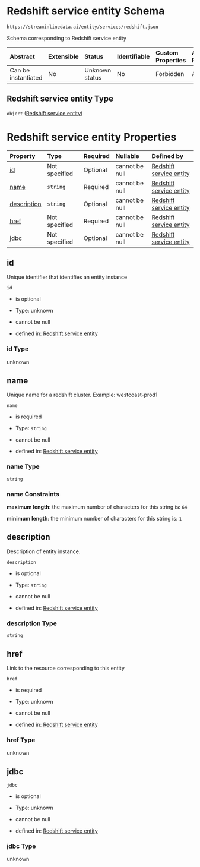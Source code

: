 # Redshift service entity Schema

```txt
https://streaminlinedata.ai/entity/services/redshift.json
```

Schema corresponding to Redshift service entity

| Abstract            | Extensible | Status         | Identifiable | Custom Properties | Additional Properties | Access Restrictions | Defined In                                                            |
| :------------------ | :--------- | :------------- | :----------- | :---------------- | :-------------------- | :------------------ | :-------------------------------------------------------------------- |
| Can be instantiated | No         | Unknown status | No           | Forbidden         | Allowed               | none                | [redshift.json](redshift.md "open original schema") |

## Redshift service entity Type

`object` ([Redshift service entity](redshift.md))

# Redshift service entity Properties

| Property                    | Type          | Required | Nullable       | Defined by                                                                                                                                        |
| :-------------------------- | :------------ | :------- | :------------- | :------------------------------------------------------------------------------------------------------------------------------------------------ |
| [id](#id)                   | Not specified | Optional | cannot be null | [Redshift service entity](redshift-properties-id.md "https://streaminlinedata.ai/entity/services/redshift.json#/properties/id")                   |
| [name](#name)               | `string`      | Required | cannot be null | [Redshift service entity](redshift-properties-name.md "https://streaminlinedata.ai/entity/services/redshift.json#/properties/name")               |
| [description](#description) | `string`      | Optional | cannot be null | [Redshift service entity](redshift-properties-description.md "https://streaminlinedata.ai/entity/services/redshift.json#/properties/description") |
| [href](#href)               | Not specified | Required | cannot be null | [Redshift service entity](redshift-properties-href.md "https://streaminlinedata.ai/entity/services/redshift.json#/properties/href")               |
| [jdbc](#jdbc)               | Not specified | Optional | cannot be null | [Redshift service entity](redshift-properties-jdbc.md "https://streaminlinedata.ai/entity/services/redshift.json#/properties/jdbc")               |

## id

Unique identifier that identifies an entity instance

`id`

*   is optional

*   Type: unknown

*   cannot be null

*   defined in: [Redshift service entity](redshift-properties-id.md "https://streaminlinedata.ai/entity/services/redshift.json#/properties/id")

### id Type

unknown

## name

Unique name for a redshift cluster. Example: westcoast-prod1

`name`

*   is required

*   Type: `string`

*   cannot be null

*   defined in: [Redshift service entity](redshift-properties-name.md "https://streaminlinedata.ai/entity/services/redshift.json#/properties/name")

### name Type

`string`

### name Constraints

**maximum length**: the maximum number of characters for this string is: `64`

**minimum length**: the minimum number of characters for this string is: `1`

## description

Description of entity instance.

`description`

*   is optional

*   Type: `string`

*   cannot be null

*   defined in: [Redshift service entity](redshift-properties-description.md "https://streaminlinedata.ai/entity/services/redshift.json#/properties/description")

### description Type

`string`

## href

Link to the resource corresponding to this entity

`href`

*   is required

*   Type: unknown

*   cannot be null

*   defined in: [Redshift service entity](redshift-properties-href.md "https://streaminlinedata.ai/entity/services/redshift.json#/properties/href")

### href Type

unknown

## jdbc



`jdbc`

*   is optional

*   Type: unknown

*   cannot be null

*   defined in: [Redshift service entity](redshift-properties-jdbc.md "https://streaminlinedata.ai/entity/services/redshift.json#/properties/jdbc")

### jdbc Type

unknown
